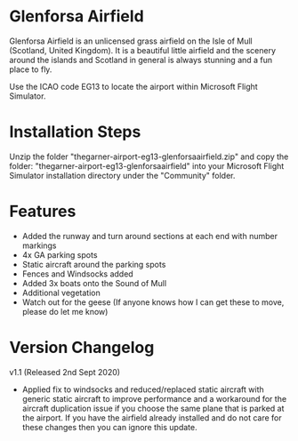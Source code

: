 # Glenforsa Airfield

Glenforsa Airfield is an unlicensed grass airfield on the Isle of Mull (Scotland, United Kingdom). It is a beautiful little airfield and the scenery around the islands and Scotland in general is always stunning and a fun place to fly.

Use the ICAO code EG13 to locate the airport within Microsoft Flight Simulator.

# Installation Steps

Unzip the folder "thegarner-airport-eg13-glenforsaairfield.zip" and copy the folder: "thegarner-airport-eg13-glenforsaairfield" into your Microsoft Flight Simulator installation directory under the "Community" folder.

# Features

* Added the runway and turn around sections at each end with number markings
* 4x GA parking spots
* Static aircraft around the parking spots
* Fences and Windsocks added
* Added 3x boats onto the Sound of Mull
* Additional vegetation
* Watch out for the geese (If anyone knows how I can get these to move, please do let me know)

# Version Changelog
v1.1 (Released 2nd Sept 2020)
* Applied fix to windsocks and reduced/replaced static aircraft with generic static aircraft to improve performance and a workaround for the aircraft duplication issue if you choose the same plane that is parked at the airport. If you have the airfield already installed and do not care for these changes then you can ignore this update.
